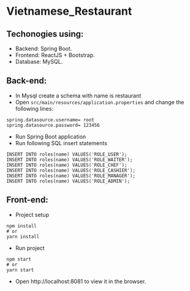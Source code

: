 # Vietnamese_Restaurant
## Techonogies using:
- Backend: Spring Boot.
- Frontend: ReactJS + Bootstrap.
- Database: MySQL.
## Back-end:
 - In Mysql create a schema with name is restaurant
 - Open `src/main/resources/application.properties` and change the following lines:
```
spring.datasource.username= root
spring.datasource.password= 123456
```
 - Run Spring Boot application
 - Run following SQL insert statements
```
INSERT INTO roles(name) VALUES('ROLE_USER');
INSERT INTO roles(name) VALUES('ROLE_WAITER');
INSERT INTO roles(name) VALUES('ROLE_CHEF');
INSERT INTO roles(name) VALUES('ROLE_CASHIER');
INSERT INTO roles(name) VALUES('ROLE_MANAGER');
INSERT INTO roles(name) VALUES('ROLE_ADMIN');
```
## Front-end:
 - Project setup
```
npm install
# or
yarn install
```
 - Run project
```
npm start
# or
yarn start
```
 - Open http://localhost:8081 to view it in the browser.
